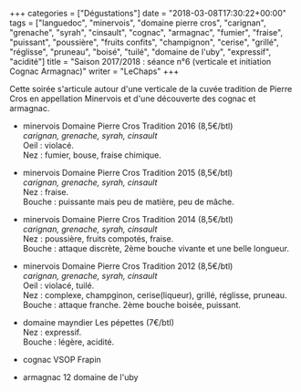 +++
categories = ["Dégustations"]
date = "2018-03-08T17:30:22+00:00"
tags = ["languedoc", "minervois", "domaine pierre cros", "carignan", "grenache", "syrah", "cinsault", "cognac", "armagnac", "fumier", "fraise", "puissant", "poussière", "fruits confits", "champignon", "cerise", "grillé", "réglisse", "pruneau", "boisé", "tuilé", "domaine de l'uby", "expressif", "acidité"]
title = "Saison 2017/2018 : séance n°6 (verticale et initiation Cognac Armagnac)"
writer = "LeChaps"
+++

Cette soirée s'articule autour d'une verticale de la cuvée tradition de Pierre Cros en appellation Minervois et d'une découverte des cognac et armagnac.

* minervois Domaine Pierre Cros Tradition 2016 (8,5€/btl)  
_carignan, grenache, syrah, cinsault_  
Oeil : violacé.  
Nez : fumier, bouse, fraise chimique.

* minervois Domaine Pierre Cros Tradition 2015 (8,5€/btl)  
_carignan, grenache, syrah, cinsault_  
Nez : fraise.  
Bouche : puissante mais peu de matière, peu de mâche.

* minervois Domaine Pierre Cros Tradition 2014 (8,5€/btl)  
_carignan, grenache, syrah, cinsault_  
Nez : poussière, fruits compotés, fraise.  
Bouche : attaque discrète, 2ème bouche vivante et une belle longueur.

* minervois Domaine Pierre Cros Tradition 2012 (8,5€/btl)  
_carignan, grenache, syrah, cinsault_  
Oeil : violacé, tuilé.  
Nez : complexe, champginon, cerise(liqueur), grillé, réglisse, pruneau.  
Bouche : attaque franche. 2ème bouche boisée, puissant.

* domaine mayndier Les pépettes (7€/btl) <i class="fa fa-plus-circle"></i> <i class="fa fa-plus-circle"></i>  
Nez : expressif.  
Bouche : légère, acidité.

* cognac VSOP Frapin

* armagnac 12 domaine de l'uby
